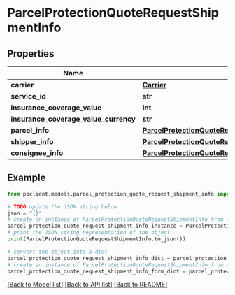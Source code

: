 # ParcelProtectionQuoteRequestShipmentInfo


## Properties

Name | Type | Description | Notes
------------ | ------------- | ------------- | -------------
**carrier** | [**Carrier**](Carrier.md) |  | 
**service_id** | **str** |  | 
**insurance_coverage_value** | **int** |  | 
**insurance_coverage_value_currency** | **str** |  | 
**parcel_info** | [**ParcelProtectionQuoteRequestShipmentInfoParcelInfo**](ParcelProtectionQuoteRequestShipmentInfoParcelInfo.md) |  | 
**shipper_info** | [**ParcelProtectionQuoteRequestShipmentInfoShipperInfo**](ParcelProtectionQuoteRequestShipmentInfoShipperInfo.md) |  | 
**consignee_info** | [**ParcelProtectionQuoteRequestShipmentInfoConsigneeInfo**](ParcelProtectionQuoteRequestShipmentInfoConsigneeInfo.md) |  | 

## Example

```python
from pbclient.models.parcel_protection_quote_request_shipment_info import ParcelProtectionQuoteRequestShipmentInfo

# TODO update the JSON string below
json = "{}"
# create an instance of ParcelProtectionQuoteRequestShipmentInfo from a JSON string
parcel_protection_quote_request_shipment_info_instance = ParcelProtectionQuoteRequestShipmentInfo.from_json(json)
# print the JSON string representation of the object
print(ParcelProtectionQuoteRequestShipmentInfo.to_json())

# convert the object into a dict
parcel_protection_quote_request_shipment_info_dict = parcel_protection_quote_request_shipment_info_instance.to_dict()
# create an instance of ParcelProtectionQuoteRequestShipmentInfo from a dict
parcel_protection_quote_request_shipment_info_form_dict = parcel_protection_quote_request_shipment_info.from_dict(parcel_protection_quote_request_shipment_info_dict)
```
[[Back to Model list]](../README.md#documentation-for-models) [[Back to API list]](../README.md#documentation-for-api-endpoints) [[Back to README]](../README.md)


